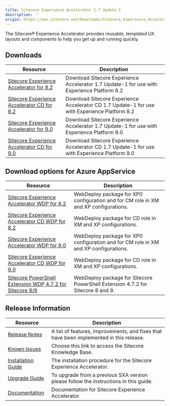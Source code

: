```yaml
---
title: Sitecore Experience Accelerator 1.7 Update-1
description: ''
origin: https://dev.sitecore.net/Downloads/Sitecore_Experience_Accelerator/17/Sitecore_Experience_Accelerator_17_Update1.aspx
---
```


The Sitecore® Experience Accelerator provides reusable, templated UX layouts and components to help you get up and running quickly.

## Downloads

 | Resource | Description |
 | --- | --- |
 | [Sitecore Experience Accelerator for 8.2](https://scdp.blob.core.windows.net/downloads/Sitecore%20Experience%20Accelerator/17/Sitecore%20Experience%20Accelerator%2017%20Update1/Secure/Sitecore%20Experience%20Accelerator%201.7.1%20rev.%20180604%20for%208.2.zip) | Download Sitecore Experience Accelerator 1.7 Update-1 for use with Experience Platform 8.2 |
 | [Sitecore Experience Accelerator CD for 8.2](https://scdp.blob.core.windows.net/downloads/Sitecore%20Experience%20Accelerator/17/Sitecore%20Experience%20Accelerator%2017%20Update1/Secure/Sitecore%20Experience%20Accelerator%201.7.1%20rev.%20180604%20for%208.2%20CD.zip) | Download Sitecore Experience Accelerator CD 1.7 Update-1 for use with Experience Platform 8.2 |
 | [Sitecore Experience Accelerator for 9.0](https://scdp.blob.core.windows.net/downloads/Sitecore%20Experience%20Accelerator/17/Sitecore%20Experience%20Accelerator%2017%20Update1/Secure/Sitecore%20Experience%20Accelerator%201.7.1%20rev.%20180604%20for%209.0.zip) | Download Sitecore Experience Accelerator 1.7 Update-1 for use with Experience Platform 9.0 |
 | [Sitecore Experience Accelerator CD for 9.0](https://scdp.blob.core.windows.net/downloads/Sitecore%20Experience%20Accelerator/17/Sitecore%20Experience%20Accelerator%2017%20Update1/Secure/Sitecore%20Experience%20Accelerator%201.7.1%20rev.%20180604%20for%209.0%20CD.zip) | Download Sitecore Experience Accelerator CD 1.7 Update-1 for use with Experience Platform 9.0 |

## Download options for Azure AppService

 | Resource | Description |
 | --- | --- |
 | [Sitecore Experience Accelerator WDP for 8.2](https://scdp.blob.core.windows.net/downloads/Sitecore%20Experience%20Accelerator/17/Sitecore%20Experience%20Accelerator%2017%20Update1/Secure/Sitecore%20Experience%20Accelerator%201.7.1%20rev.%20180604%20for%208.2.scwdp.zip) | WebDeploy package for XP0 configuration and for CM role in XM and XP configurations. |
 | [Sitecore Experience Accelerator CD WDP for 8.2](https://scdp.blob.core.windows.net/downloads/Sitecore%20Experience%20Accelerator/17/Sitecore%20Experience%20Accelerator%2017%20Update1/Secure/Sitecore%20Experience%20Accelerator%201.7.1%20rev.%20180604%20for%208.2%20CD.scwdp.zip) | WebDeploy package for CD role in XM and XP configurations. |
 | [Sitecore Experience Accelerator WDP for 9.0](https://scdp.blob.core.windows.net/downloads/Sitecore%20Experience%20Accelerator/17/Sitecore%20Experience%20Accelerator%2017%20Update1/Secure/Sitecore%20Experience%20Accelerator%201.7.1%20rev.%20180604%20for%209.0.scwdp.zip) | WebDeploy package for XP0 configuration and for CM role in XM and XP configurations. |
 | [Sitecore Experience Accelerator CD WDP for 9.0](https://scdp.blob.core.windows.net/downloads/Sitecore%20Experience%20Accelerator/17/Sitecore%20Experience%20Accelerator%2017%20Update1/Secure/Sitecore%20Experience%20Accelerator%201.7.1%20rev.%20180604%20for%209.0%20CD.scwdp.zip) | WebDeploy package for CD role in XM and XP configurations. |
 | [Sitecore PowerShell Extension WDP 4.7.2 for Sitecore 8/9](https://scdp.blob.core.windows.net/downloads/Sitecore%20Experience%20Accelerator/16/Sitecore%20Experience%20Accelerator%2016%20Initial%20Release/Secure/Sitecore%20PowerShell%20Extensions-4.7.2%20for%20Sitecore%208.scwdp.zip) | WebDeploy package for Sitecore PowerShell Extension 4.7.2 for Sitecore 8 and 9. |

## Release Information

 | Resource | Description |
 | --- | --- |
 | [Release Notes](/downloads/Sitecore_Experience_Accelerator/17/Sitecore_Experience_Accelerator_17_Update1/Release_Notes) | A list of features, improvements, and fixes that have been implemented in this release. |
 | [Known Issues](https://kb.sitecore.net/articles/196733) | Choose this link to access the Sitecore Knowledge Base. |
 | [Installation Guide](https://scdp.blob.core.windows.net/downloads/Sitecore%20Experience%20Accelerator/17/Sitecore%20Experience%20Accelerator%2017%20Update1/Secure/SXA%201.7.1%20Installation%20Guide.pdf) | The installation procedure for the Sitecore Experience Accelerator. |
 | [Upgrade Guide](https://scdp.blob.core.windows.net/downloads/Sitecore%20Experience%20Accelerator/17/Sitecore%20Experience%20Accelerator%2017%20Update1/Secure/SXA%201.7.1%20Upgrade%20Guide.pdf) | To upgrade from a previous SXA version please follow the instructions in this guide. |
 | [Documentation](https://doc.sitecore.com/developers/sxa/17/sitecore-experience-accelerator/en/index-en.html) | Documentation for Sitecore Experience Accelerator. |
